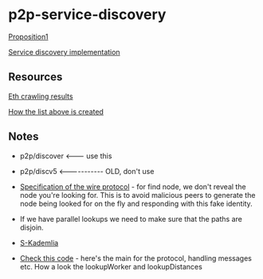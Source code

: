 # p2p-service-discovery

[Proposition1](doc/proposition1.md)

[Service discovery implementation](doc/discovery.md)


## Resources 

[Eth crawling results](https://github.com/ethereum/discv4-dns-lists)

[How the list above is created](https://geth.ethereum.org/docs/developers/dns-discovery-setup)

## Notes

* p2p/discover <--- use this
* p2p/discv5 <----------- OLD, don't use

* [Specification of the wire protocol](https://github.com/ethereum/devp2p/blob/master/discv5/discv5-wire.md#findnode-request-0x03) - for find node, we don't reveal the node you're looking for. This is to avoid malicious peers to generate the node being looked for on the fly and responding with this fake identity. 

* If we have parallel lookups we need to make sure that the paths are disjoin. 

* [S-Kademlia](https://www.sciencedirect.com/science/article/abs/pii/S1389128615004168)

* [Check this code](https://github.com/ethereum/go-ethereum/blob/master/p2p/discover/v5_udp.go#L280) - here's the main for the protocol, handling messages etc. How a look the lookupWorker and lookupDistances
